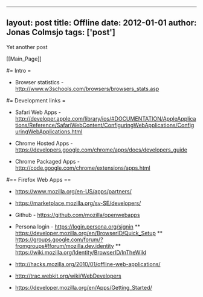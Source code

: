 
---
layout: post
title: Offline
date: 2012-01-01
author: Jonas Colmsjo
tags: ['post']
---

Yet another post





[[Main_Page]]


#= Intro =

* Browser statistics -http://www.w3schools.com/browsers/browsers_stats.asp


#= Development links =

* Safari Web Apps - http://developer.apple.com/library/ios/#DOCUMENTATION/AppleApplications/Reference/SafariWebContent/ConfiguringWebApplications/ConfiguringWebApplications.html

* Chrome Hosted Apps - https://developers.google.com/chrome/apps/docs/developers_guide

* Chrome Packaged Apps -http://code.google.com/chrome/extensions/apps.html


#== Firefox Web Apps ==

* https://www.mozilla.org/en-US/apps/partners/
* https://marketplace.mozilla.org/sv-SE/developers/

* Github - https://github.com/mozilla/openwebapps

* Persona login - https://login.persona.org/signin
** https://developer.mozilla.org/en/BrowserID/Quick_Setup
** https://groups.google.com/forum/?fromgroups#!forum/mozilla.dev.identity
** https://wiki.mozilla.org/Identity/BrowserID/InTheWild

* http://hacks.mozilla.org/2010/01/offline-web-applications/
* http://trac.webkit.org/wiki/WebDevelopers
* https://developer.mozilla.org/en/Apps/Getting_Started/
